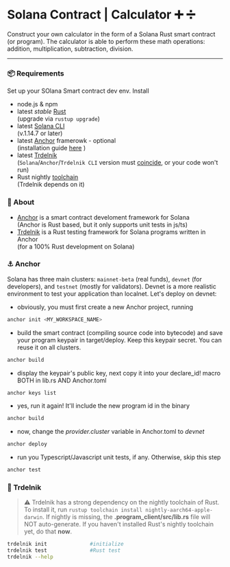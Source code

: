 # Solana Contract | Calculator :heavy_plus_sign: :heavy_division_sign:
Construct your own calculator  in the form of a Solana Rust smart contract (or program). The calculator is able to perform these math operations: addition, multiplication, subtraction, division.

---

### :package: Requirements
Set up your SOlana Smart contract dev env. Install

 - node.js & npm
 - latest *stable* [Rust](https://rustup.rs/) <br/>
   (upgrade via `rustup upgrade`)
 - latest [Solana CLI](https://docs.solana.com/cli/install-solana-cli-tools) <br/>
   (v.1.14.7 or later)
 - latest [Anchor](https://www.anchor-lang.com/) framerowk - optional <br/>
   (installation guide [here](https://book.anchor-lang.com/getting_started/installation.html?search=#anchor) )
 - latest [Trdelník](https://github.com/Ackee-Blockchain/trdelnik) <br/>
   (`Solana`/`Anchor`/`Trdelnik CLI` version must [coincide](https://github.com/Ackee-Blockchain/trdelnik#supported-versions), or your code won't run)
 - Rust nightly [toolchain](https://rust-lang.github.io/rustup/concepts/toolchains.html) <br/>
   (Trdelnik depends on it)


### :mag_right: About 
- [Anchor](https://www.anchor-lang.com/) is a smart contract develoment framework for Solana <br/>
  (Anchor is Rust based, but it only supports unit tests in js/ts)
- [Trdelnik](https://github.com/Ackee-Blockchain/trdelnik) is a Rust testing framework for Solana programs written in Anchor <br/>
  (for a 100% Rust development on Solana)


### :anchor: Anchor
Solana has three main clusters: `mainnet-beta` (real funds), `devnet` (for developers), and `testnet` (mostly for validators). Devnet is a more realistic environment to test your application than localnet. Let's deploy on devnet:

 - obviously, you must first create a new Anchor project, running
```bash
anchor init <MY_WORKSPACE_NAME>
```

 - build the smart contract (compiling source code into bytecode) and save your program keypair in target/deploy. Keep this keypair secret. You can reuse it on all clusters.
```bash
anchor build
```     

 - display the keypair's public key, next copy it into your declare_id! macro BOTH in lib.rs AND Anchor.toml
```bash
anchor keys list 
```                                 

 - yes, run it again! It'll include the new program id in the binary
```bash
anchor build    
```

 - now, change the *provider.cluster* variable in Anchor.toml to *devnet*
```bash
anchor deploy
```

 - run you Typescript/Javascript unit tests, if any. Otherwise, skip this step
 ```bash
 anchor test
 ```


### :pretzel: Trdelnik
> :warning: Trdelnik has a strong dependency on the nightly toolchain of Rust. To install it, run `rustup toolchain install nightly-aarch64-apple-darwin`. If nightly is missing, the **.program_client/src/lib.rs** file will NOT auto-generate. If you haven't installed Rust's nightly toolchain yet, do that **now**.

```bash
trdelnik init              #initialize
trdelnik test              #Rust test
trdelnik --help            
```